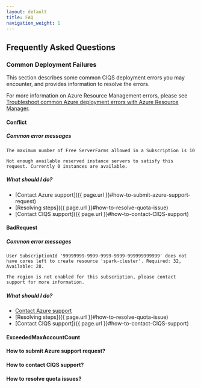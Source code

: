 ```yaml
---
layout: default
title: FAQ
navigation_weight: 1
---
```

## Frequently Asked Questions
### Common Deployment Failures
This section describes some common CIQS deployment errors you may encounter, and provides information to resolve the errors.

For more information on Azure Resource Management errors, please see [Troubleshoot common Azure deployment errors with Azure Resource Manager](https://docs.microsoft.com/en-us/azure/azure-resource-manager/resource-manager-common-deployment-errors).

#### Conflict

##### Common error messages
```
The maximum number of Free ServerFarms allowed in a Subscription is 10
```
```
Not enough available reserved instance servers to satisfy this request. Currently 0 instances are available.
```

##### What should I do?
- [Contact Azure support]({{ page.url }}#how-to-submit-azure-support-request)
- [Resolving steps]({{ page.url }}#how-to-resolve-quota-issue)
- [Contact CIQS support]({{ page.url }}#how-to-contact-CIQS-support)

#### BadRequest
##### Common error messages
```
User SubscriptionId '99999999-9999-9999-9999-999999999999' does not have cores left to create resource 'spark-cluster'. Required: 32, Available: 28.
```
```
The region is not enabled for this subscription, please contact support for more information.
```

##### What should I do?
- [Contact Azure support](help.md#how-to-submit-azure-support-request)
- [Resolving steps]({{ page.url }}#how-to-resolve-quota-issue)
- [Contact CIQS support]({{ page.url }}#how-to-contact-CIQS-support)

#### ExceededMaxAccountCount

#### How to submit Azure support request?

#### How to contact CIQS support?

#### How to resolve quota issues?
